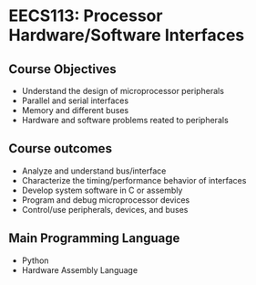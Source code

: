 # EECS113: Processor Hardware/Software Interfaces

## Course Objectives
- Understand the design of microprocessor peripherals
- Parallel and serial interfaces
- Memory and different buses
- Hardware and software problems reated to peripherals 

## Course outcomes
- Analyze and understand bus/interface
- Characterize the timing/performance behavior of interfaces
- Develop system software in C or assembly 
- Program and debug microprocessor devices 
- Control/use peripherals, devices, and buses 

## Main Programming Language
- Python 
- Hardware Assembly Language
